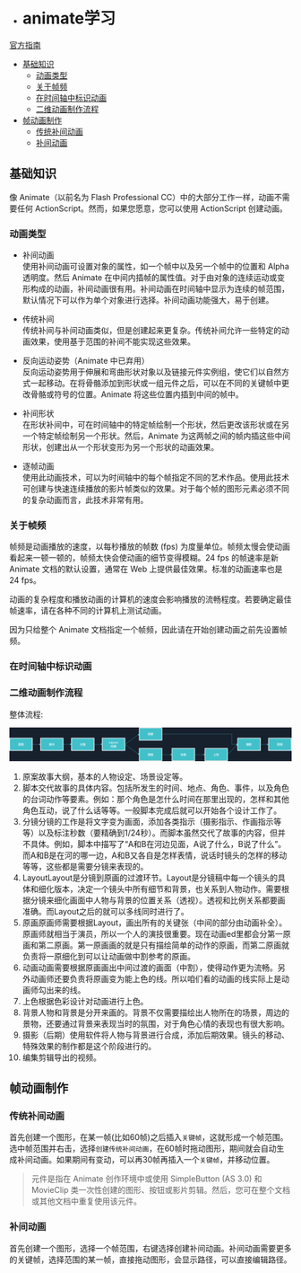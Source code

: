 - # animate学习
[官方指南](https://helpx.adobe.com/cn/animate/user-guide.html)  

- [基础知识](#基础知识)
  - [动画类型](#动画类型)
  - [关于帧频](#关于帧频)
  - [在时间轴中标识动画](#在时间轴中标识动画)
  - [二维动画制作流程](#二维动画制作流程)
- [帧动画制作](#帧动画制作)
  - [传统补间动画](#传统补间动画)
  - [补间动画](#补间动画)


## 基础知识  
像 Animate（以前名为 Flash Professional CC）中的大部分工作一样，动画不需要任何 ActionScript。然而，如果您愿意，您可以使用 ActionScript 创建动画。 

### 动画类型  
- 补间动画  
使用补间动画可设置对象的属性，如一个帧中以及另一个帧中的位置和 Alpha 透明度。然后 Animate 在中间内插帧的属性值。对于由对象的连续运动或变形构成的动画，补间动画很有用。补间动画在时间轴中显示为连续的帧范围，默认情况下可以作为单个对象进行选择。补间动画功能强大，易于创建。  

- 传统补间  
传统补间与补间动画类似，但是创建起来更复杂。传统补间允许一些特定的动画效果，使用基于范围的补间不能实现这些效果。  

- 反向运动姿势（Animate 中已弃用）  
反向运动姿势用于伸展和弯曲形状对象以及链接元件实例组，使它们以自然方式一起移动。在将骨骼添加到形状或一组元件之后，可以在不同的关键帧中更改骨骼或符号的位置。Animate 将这些位置内插到中间的帧中。  

- 补间形状  
在形状补间中，可在时间轴中的特定帧绘制一个形状，然后更改该形状或在另一个特定帧绘制另一个形状。然后，Animate 为这两帧之间的帧内插这些中间形状，创建出从一个形状变形为另一个形状的动画效果。  

- 逐帧动画  
使用此动画技术，可以为时间轴中的每个帧指定不同的艺术作品。使用此技术可创建与快速连续播放的影片帧类似的效果。对于每个帧的图形元素必须不同的复杂动画而言，此技术非常有用。  

### 关于帧频  
帧频是动画播放的速度，以每秒播放的帧数 (fps) 为度量单位。帧频太慢会使动画看起来一顿一顿的，帧频太快会使动画的细节变得模糊。24 fps 的帧速率是新 Animate 文档的默认设置，通常在 Web 上提供最佳效果。标准的动画速率也是 24 fps。  

动画的复杂程度和播放动画的计算机的速度会影响播放的流畅程度。若要确定最佳帧速率，请在各种不同的计算机上测试动画。  

因为只给整个 Animate 文档指定一个帧频，因此请在开始创建动画之前先设置帧频。  

### 在时间轴中标识动画  


### 二维动画制作流程  

整体流程:  

![二维动画制作流程](../resources/images/notes/二维动画制作流程.png) 


1. 原案故事大纲，基本的人物设定、场景设定等。  
2. 脚本交代故事的具体内容。包括所发生的时间、地点、角色、事件，以及角色的台词动作等要素。例如：那个角色是怎什么时间在那里出现的，怎样和其他角色互动，说了什么话等等。一般脚本完成后就可以开始各个设计工作了。  
3. 分镜分镜的工作是将文字变为画面，添加各类指示（摄影指示、作画指示等等）以及标注秒数（要精确到1/24秒）。而脚本虽然交代了故事的内容，但并不具体。例如，脚本中描写了“A和B在河边见面，A说了什么，B说了什么”。而A和B是在河的哪一边，A和B又各自是怎样表情，说话时镜头的怎样的移动等等，这些都是需要分镜来表现的。  
4. LayoutLayout是分镜到原画的过渡环节。Layout是分镜稿中每一个镜头的具体和细化版本，决定一个镜头中所有细节和背景，也关系到人物动作。需要根据分镜来细化画面中人物与背景的位置关系（透视）。透视和比例关系都要画准确。而Layout之后的就可以多线同时进行了。  
5. 原画原画师需要根据Layout，画出所有的关键张（中间的部分由动画补全）。原画师就相当于演员，所以一个人的演技很重要。现在动画ed里都会分第一原画和第二原画。第一原画画的就是只有描绘简单的动作的原画，而第二原画就负责将一原细化到可以让动画做中割参考的原画。  
6. 动画动画需要根据原画画出中间过渡的画面（中割），使得动作更为流畅。另外动画师还要负责将原画变为能上色的线。所以咱们看的动画的线实际上是动画师勾出来的线。  
7. 上色根据色彩设计对动画进行上色。  
8. 背景人物和背景是分开来画的。背景不仅需要描绘出人物所在的场景，周边的景物，还要通过背景来表现当时的氛围，对于角色心情的表现也有很大影响。  
9. 摄影（后期）使用软件将人物与背景进行合成，添加后期效果。镜头的移动、特殊效果的制作都是这个阶段进行的。  
10. 编集剪辑导出的视频。  

## 帧动画制作    
### 传统补间动画  
首先创建一个图形，在某一帧(比如60帧)之后插入`关键帧`，这就形成一个帧范围。选中帧范围并右击，选择`创建传统补间动画`，在60帧时拖动图形，期间就会自动生成补间动画。如果期间有变动，可以再30帧再插入一个`关键帧`，并移动位置。  


> 元件是指在 Animate 创作环境中或使用 SimpleButton (AS 3.0) 和 MovieClip 类一次性创建的图形、按钮或影片剪辑。然后，您可在整个文档或其他文档中重复使用该元件。  

### 补间动画  
首先创建一个图形，选择一个帧范围，右键选择创建补间动画。补间动画需要更多的关键帧，选择范围的某一帧，直接拖动图形，会显示路径，可以直接编辑路径。  





